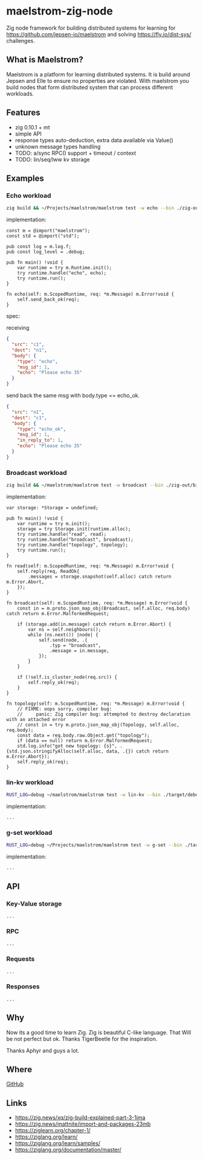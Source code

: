 # maelstrom-zig-node

Zig node framework for building distributed systems for learning for
https://github.com/jepsen-io/maelstrom and solving https://fly.io/dist-sys/
challenges.

## What is Maelstrom?

Maelstrom is a platform for learning distributed systems. It is build around Jepsen and Elle to ensure no properties are
violated. With maelstrom you build nodes that form distributed system that can process different workloads.

## Features

- zig 0.10.1 + mt
- simple API
- response types auto-deduction, extra data available via Value()
- unknown message types handling
- TODO: a/sync RPC() support + timeout / context
- TODO: lin/seq/lww kv storage

## Examples

### Echo workload

```bash
zig build && ~/Projects/maelstrom/maelstrom test -w echo --bin ./zig-out/bin/echo --node-count 1 --time-limit 10 --log-stderr
````

implementation:

```zig
const m = @import("maelstrom");
const std = @import("std");

pub const log = m.log.f;
pub const log_level = .debug;

pub fn main() !void {
    var runtime = try m.Runtime.init();
    try runtime.handle("echo", echo);
    try runtime.run();
}

fn echo(self: m.ScopedRuntime, req: *m.Message) m.Error!void {
    self.send_back_ok(req);
}
```

spec:

receiving

```json
{
  "src": "c1",
  "dest": "n1",
  "body": {
    "type": "echo",
    "msg_id": 1,
    "echo": "Please echo 35"
  }
}
```

send back the same msg with body.type == echo_ok.

```json
{
  "src": "n1",
  "dest": "c1",
  "body": {
    "type": "echo_ok",
    "msg_id": 1,
    "in_reply_to": 1,
    "echo": "Please echo 35"
  }
}
```

### Broadcast workload

```sh
zig build && ~/maelstrom/maelstrom test -w broadcast --bin ./zig-out/bin/broadcast --node-count 2 --time-limit 20 --rate 10 --log-stderr
```

implementation:

```zig
var storage: *Storage = undefined;

pub fn main() !void {
    var runtime = try m.init();
    storage = try Storage.init(runtime.alloc);
    try runtime.handle("read", read);
    try runtime.handle("broadcast", broadcast);
    try runtime.handle("topology", topology);
    try runtime.run();
}

fn read(self: m.ScopedRuntime, req: *m.Message) m.Error!void {
    self.reply(req, ReadOk{
        .messages = storage.snapshot(self.alloc) catch return m.Error.Abort,
    });
}

fn broadcast(self: m.ScopedRuntime, req: *m.Message) m.Error!void {
    const in = m.proto.json_map_obj(Broadcast, self.alloc, req.body) catch return m.Error.MalformedRequest;

    if (storage.add(in.message) catch return m.Error.Abort) {
        var ns = self.neighbours();
        while (ns.next()) |node| {
            self.send(node, .{
                .typ = "broadcast",
                .message = in.message,
            });
        }
    }

    if (!self.is_cluster_node(req.src)) {
        self.reply_ok(req);
    }
}

fn topology(self: m.ScopedRuntime, req: *m.Message) m.Error!void {
    // FIXME: oops sorry, compiler bug:
    //     panic: Zig compiler bug: attempted to destroy declaration with an attached error
    // const in = try m.proto.json_map_obj(Topology, self.alloc, req.body);
    const data = req.body.raw.Object.get("topology");
    if (data == null) return m.Error.MalformedRequest;
    std.log.info("got new topology: {s}", .{std.json.stringifyAlloc(self.alloc, data, .{}) catch return m.Error.Abort});
    self.reply_ok(req);
}
```

### lin-kv workload

```sh
RUST_LOG=debug ~/maelstrom/maelstrom test -w lin-kv --bin ./target/debug/examples/lin_kv --node-count 4 --concurrency 2n --time-limit 10 --rate 100 --log-stderr
```

implementation:

```zig
...
```

### g-set workload

```sh
RUST_LOG=debug ~/Projects/maelstrom/maelstrom test -w g-set --bin ./target/debug/examples/g_set --node-count 2 --concurrency 2n --time-limit 20 --rate 10 --log-stderr
```

implementation:

```zig
...
```

## API

### Key-Value storage

```zig
...
```

### RPC

```zig
...
```

### Requests

```zig
...
```

### Responses

```zig
...
```

## Why

Now its a good time to learn Zig. Zig is beautiful C-like language.
That Will be not perfect but ok. Thanks TigerBeetle for the inspiration.

Thanks Aphyr and guys a lot.

## Where

[GitHub](https://github.com/sitano/maelstrom-zig-node)

## Links

- <https://zig.news/xq/zig-build-explained-part-3-1ima>
- <https://zig.news/mattnite/import-and-packages-23mb>
- <https://ziglearn.org/chapter-1/>
- <https://ziglang.org/learn/>
- <https://ziglang.org/learn/samples/>
- <https://ziglang.org/documentation/master/>

